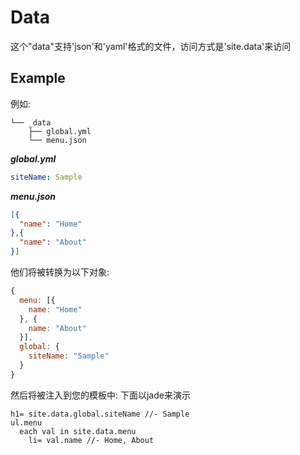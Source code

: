 # Data

这个"data"支持'json'和'yaml'格式的文件，访问方式是'site.data'来访问

## Example

例如:

```
└── _data
    ├── global.yml
    └── menu.json
```

***global.yml***

```yml
siteName: Sample
```

***menu.json***

```json
[{
  "name": "Home"
},{
  "name": "About"
}]
```

他们将被转换为以下对象:

```js
{
  menu: [{
    name: "Home"
  }, {
    name: "About"
  }],
  global: {
    siteName: "Sample"
  }
}
```

然后将被注入到您的模板中:
下面以jade来演示
```jade
h1= site.data.global.siteName //- Sample
ul.menu
  each val in site.data.menu
    li= val.name //- Home, About
```
